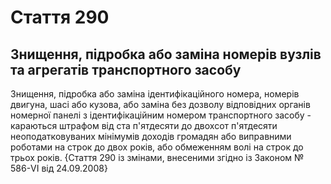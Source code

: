 Cтаття 290
====
Знищення, підробка або заміна номерів вузлів та агрегатів транспортного засобу
----
Знищення, підробка або заміна ідентифікаційного номера, номерів двигуна, шасі або кузова, або заміна без дозволу відповідних органів номерної панелі з ідентифікаційним номером транспортного засобу -
караються штрафом від ста п'ятдесяти до двохсот п'ятдесяти неоподатковуваних мінімумів доходів громадян або виправними роботами на строк до двох років, або обмеженням волі на строк до трьох років.
{Стаття 290 із змінами, внесеними згідно із Законом № 586-VI від 24.09.2008}
